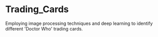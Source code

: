 # Trading_Cards
Employing image processing techniques and deep learning to identify different 'Doctor Who' trading cards.
